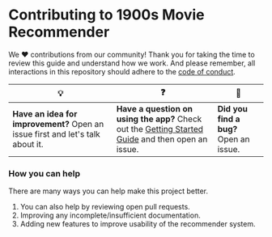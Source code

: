 # Contributing to 1900s Movie Recommender

We :heart: contributions from our community! Thank you for taking the time to review this guide and understand how we work. And please remember, all interactions in this repository should adhere to the [code of conduct](code-of-conduct.md).

| :bulb: | :question: | :bug: |
| ------- | -------- | -------- |
| **Have an idea for improvement?** Open an issue first and let's talk about it. | **Have a question on using the app?** Check out the [Getting Started Guide](README.md) and then open an issue. | **Did you find a bug?** Open an issue. |

### How you can help

There are many ways you can help make this project better.
1. You can also help by reviewing open pull requests.
2. Improving any incomplete/insufficient documentation.
3. Adding new features to improve usability of the recommender system.
